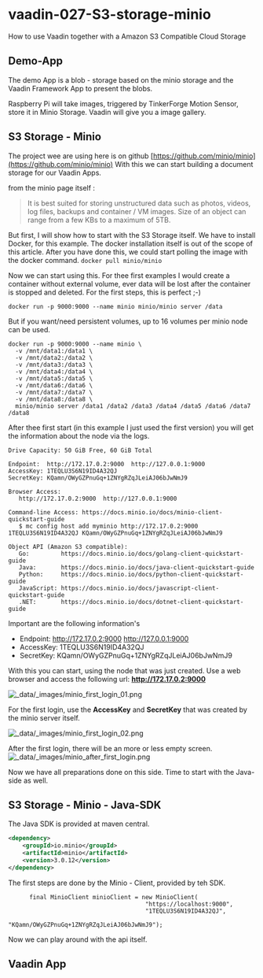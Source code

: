# vaadin-027-S3-storage-minio
How to use Vaadin together with a Amazon S3 Compatible Cloud Storage 

## Demo-App
The demo App is a blob - storage based on the minio storage and the Vaadin Framework
App to present the blobs. 

Raspberry Pi will take images, triggered by TinkerForge Motion Sensor, 
store it in Minio Storage. Vaadin will give you a image gallery.



## S3 Storage - Minio

The project wee are using here is on github [https://github.com/minio/minio](https://github.com/minio/minio)
With this we can start building a document storage for our Vaadin Apps.

from the minio page itself : 
>It is best suited for storing unstructured data such 
as photos, videos, log files, backups and container / VM images. 
Size of an object can range from a few KBs to a maximum of 5TB.

But first, I will show how to start with the 
S3 Storage itself.
We have to install Docker, for this example. 
The docker installation itself is out of the scope of this
article. After you have done this, we could start 
polling the image with the docker command. ```docker pull minio/minio```

Now we can start using this. For thee first examples 
I would create a container without external volume, ever data will 
be lost after the container is stopped and deleted.
For the first steps, this is perfect ;-)

```docker run -p 9000:9000 --name minio minio/minio server /data```

But if you want/need persistent volumes, up to 16 volumes per 
minio node can be used.

``` 
docker run -p 9000:9000 --name minio \
  -v /mnt/data1:/data1 \
  -v /mnt/data2:/data2 \
  -v /mnt/data3:/data3 \
  -v /mnt/data4:/data4 \
  -v /mnt/data5:/data5 \
  -v /mnt/data6:/data6 \
  -v /mnt/data7:/data7 \
  -v /mnt/data8:/data8 \
  minio/minio server /data1 /data2 /data3 /data4 /data5 /data6 /data7 /data8
```

After thee first start (in this example I just used the first version)
you will get the information about the node via the logs.

```
Drive Capacity: 50 GiB Free, 60 GiB Total

Endpoint:  http://172.17.0.2:9000  http://127.0.0.1:9000
AccessKey: 1TEQLU3S6N19ID4A32QJ 
SecretKey: KQamn/OWyGZPnuGq+1ZNYgRZqJLeiAJ06bJwNmJ9 

Browser Access:
   http://172.17.0.2:9000  http://127.0.0.1:9000

Command-line Access: https://docs.minio.io/docs/minio-client-quickstart-guide
   $ mc config host add myminio http://172.17.0.2:9000 1TEQLU3S6N19ID4A32QJ KQamn/OWyGZPnuGq+1ZNYgRZqJLeiAJ06bJwNmJ9

Object API (Amazon S3 compatible):
   Go:         https://docs.minio.io/docs/golang-client-quickstart-guide
   Java:       https://docs.minio.io/docs/java-client-quickstart-guide
   Python:     https://docs.minio.io/docs/python-client-quickstart-guide
   JavaScript: https://docs.minio.io/docs/javascript-client-quickstart-guide
   .NET:       https://docs.minio.io/docs/dotnet-client-quickstart-guide
```

Important are the following information's

* Endpoint:  http://172.17.0.2:9000  http://127.0.0.1:9000
* AccessKey: 1TEQLU3S6N19ID4A32QJ 
* SecretKey: KQamn/OWyGZPnuGq+1ZNYgRZqJLeiAJ06bJwNmJ9
 
With this you can start, using the node that was just created.
Use a web browser and access the following url:  **http://172.17.0.2:9000**

![_data/_images/minio_first_login_01.png](_data/_images/minio_first_login_01.png)

For the first login, use the **AccessKey** and **SecretKey** that was created
by the minio server itself.

![_data/_images/minio_first_login_02.png](_data/_images/minio_first_login_02.png)

After the first login, there will be an more or less empty screen.
![_data/_images/minio_after_first_login.png](_data/_images/minio_after_first_login.png)

Now we have all preparations done on this side. 
Time to start with the Java-side as well.

## S3 Storage - Minio - Java-SDK
The Java SDK is provided at maven central. 

```xml
<dependency>
    <groupId>io.minio</groupId>
    <artifactId>minio</artifactId>
    <version>3.0.12</version>
</dependency>
```

The first steps are done by the 
Minio - Client, provided by teh SDK.

````ava
      final MinioClient minioClient = new MinioClient(
                                       "https://localhost:9000", 
                                       "1TEQLU3S6N19ID4A32QJ", 
                                       "KQamn/OWyGZPnuGq+1ZNYgRZqJLeiAJ06bJwNmJ9");
```` 

Now we can play around with the api itself.

## Vaadin App
